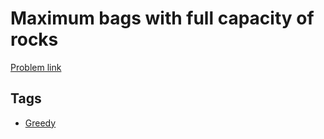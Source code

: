 # Maximum bags with full capacity of rocks

[Problem link](https://leetcode.com/problems/maximum-bags-with-full-capacity-of-rocks/)

## Tags

* [Greedy](/README.md#Greedy)
